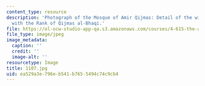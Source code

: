 ```yaml
---
content_type: resource
description: 'Photograph of the Mosque of Amir Qijmas: Detail of the window grill
  with the Rank of Qijmas al-Bhaqi.'
file: https://ol-ocw-studio-app-qa.s3.amazonaws.com/courses/4-615-the-architecture-of-cairo-spring-2002/ea529a3e796eb541b7655494c74c9cb4_1107.jpg
file_type: image/jpeg
image_metadata:
  caption: ''
  credit: ''
  image-alt: ''
resourcetype: Image
title: 1107.jpg
uid: ea529a3e-796e-b541-b765-5494c74c9cb4
---
```

